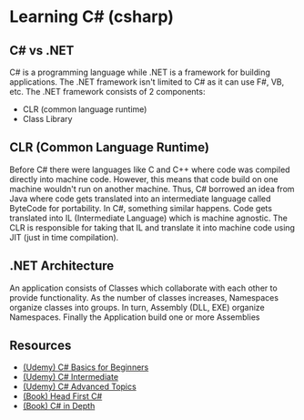 # Learning C# (csharp)

## C# vs .NET

C# is a programming language while .NET is a framework for building
applications. The .NET framework isn't limited to C# as it can use F#, VB, etc.
The .NET framework consists of 2 components:

- CLR (common language runtime)
- Class Library

## CLR (Common Language Runtime)

Before C# there were languages like C and C++ where code was compiled directly
into machine code. However, this means that code build on one machine wouldn't
run on another machine. Thus, C# borrowed an idea from Java where code gets
translated into an intermediate language called ByteCode for portability. In
C#, something similar happens. Code gets translated into IL
(Intermediate Language) which is machine agnostic. The CLR is responsible for
taking that IL and translate it into machine code using JIT (just in time
compilation).

## .NET Architecture

An application consists of Classes which collaborate with each other to
provide functionality. As the number of classes increases, Namespaces organize
classes into groups. In turn, Assembly (DLL, EXE) organize Namespaces. Finally
the Application build one or more Assemblies

## Resources

- [(Udemy) C# Basics for Beginners](https://www.udemy.com/csharp-tutorial-for-beginners/)
- [(Udemy) C# Intermediate](https://www.udemy.com/course/csharp-intermediate-classes-interfaces-and-oop/)
- [(Udemy) C# Advanced Topics](https://www.udemy.com/csharp-advanced/)
- [(Book) Head First C#](http://shop.oreilly.com/product/0636920027812.do)
- [(Book) C# in Depth](https://www.manning.com/books/c-sharp-in-depth-fourth-edition)
